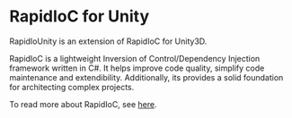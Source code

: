 # RapidIoC for Unity
RapidIoUnity is an extension of RapidIoC for Unity3D. 

RapidIoC is a lightweight Inversion of Control/Dependency Injection framework written in C#. It helps improve code quality, simplify code maintenance and extendibility. Additionally, its provides a solid foundation for architecting complex projects. 

To read more about RapidIoC, see [here](https://github.com/cpgames/RapidIoC).
